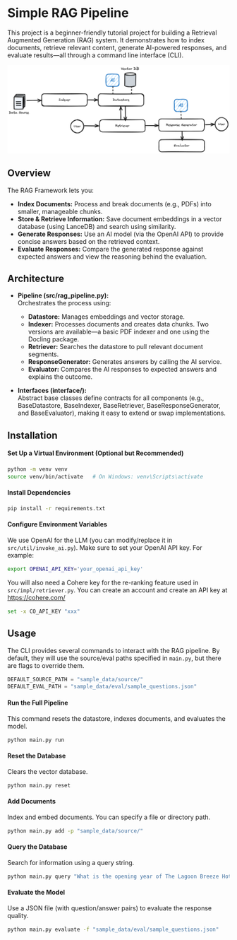 # Simple RAG Pipeline

This project is a beginner-friendly tutorial project for building a Retrieval Augmented Generation (RAG) system. It demonstrates how to index documents, retrieve relevant content, generate AI-powered responses, and evaluate results—all through a command line interface (CLI).

![rag-image](./rag-design-basic.png)

## Overview

The RAG Framework lets you:

- **Index Documents:** Process and break documents (e.g., PDFs) into smaller, manageable chunks.
- **Store & Retrieve Information:** Save document embeddings in a vector database (using LanceDB) and search using similarity.
- **Generate Responses:** Use an AI model (via the OpenAI API) to provide concise answers based on the retrieved context.
- **Evaluate Responses:** Compare the generated response against expected answers and view the reasoning behind the evaluation.


## Architecture

- **Pipeline (src/rag_pipeline.py):**  
  Orchestrates the process using:

  - **Datastore:** Manages embeddings and vector storage.
  - **Indexer:** Processes documents and creates data chunks. Two versions are available—a basic PDF indexer and one using the Docling package.
  - **Retriever:** Searches the datastore to pull relevant document segments.
  - **ResponseGenerator:** Generates answers by calling the AI service.
  - **Evaluator:** Compares the AI responses to expected answers and explains the outcome.

- **Interfaces (interface/):**  
  Abstract base classes define contracts for all components (e.g., BaseDatastore, BaseIndexer, BaseRetriever, BaseResponseGenerator, and BaseEvaluator), making it easy to extend or swap implementations.

## Installation

#### Set Up a Virtual Environment (Optional but Recommended)

```bash
python -m venv venv
source venv/bin/activate   # On Windows: venv\Scripts\activate
```

#### Install Dependencies

```bash
pip install -r requirements.txt
```

#### Configure Environment Variables

We use OpenAI for the LLM (you can modify/replace it in `src/util/invoke_ai.py`). Make sure to set your OpenAI API key. For example:

```sh
export OPENAI_API_KEY='your_openai_api_key'
```

You will also need a Cohere key for the re-ranking feature used in `src/impl/retriever.py`. You can create an account and create an API key at https://cohere.com/

```sh
set -x CO_API_KEY "xxx"
```

## Usage

The CLI provides several commands to interact with the RAG pipeline. By default, they will use the source/eval paths specified in `main.py`, but there are flags to override them.

```python
DEFAULT_SOURCE_PATH = "sample_data/source/"
DEFAULT_EVAL_PATH = "sample_data/eval/sample_questions.json"
```

#### Run the Full Pipeline

This command resets the datastore, indexes documents, and evaluates the model.

```bash
python main.py run
```

#### Reset the Database

Clears the vector database.

```bash
python main.py reset
```

#### Add Documents

Index and embed documents. You can specify a file or directory path.

```bash
python main.py add -p "sample_data/source/"
```

#### Query the Database

Search for information using a query string.

```bash
python main.py query "What is the opening year of The Lagoon Breeze Hotel?"
```

#### Evaluate the Model

Use a JSON file (with question/answer pairs) to evaluate the response quality.

```bash
python main.py evaluate -f "sample_data/eval/sample_questions.json"
```
